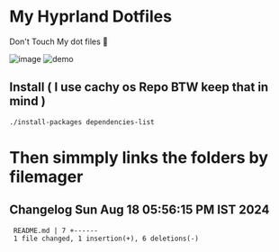 # My Hyprland Dotfiles
  Don't Touch My dot files 🙂
 

  ![image](https://github.com/ALEX5402/dotfiles/assets/76860596/2fbe6020-4d76-4cf7-b052-58ff43cda405)
  ![demo](https://github.com/ALEX5402/dotfiles/assets/76860596/ff68bba7-e8da-49d3-a716-3ed3d73cfc25)

## Install ( I use cachy os Repo BTW keep that in mind )
``` ./install-packages dependencies-list ```

# Then simmply links the folders by filemager
 
## Changelog Sun Aug 18 05:56:15 PM IST 2024
```
 README.md | 7 +------
 1 file changed, 1 insertion(+), 6 deletions(-)
```
 
